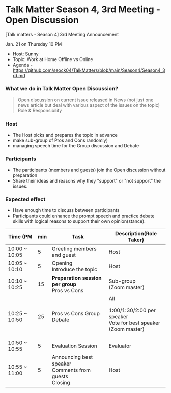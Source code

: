 # Talk Matter Season 4, 3rd Meeting - Open Discussion

[Talk matters - Season 4] 3rd Meeting Announcement 

Jan. 21 on Thursday 10 PM

* Host: Sunny
* Topic: Work at Home Offline vs Online
* Agenda - https://github.com/seock04/TalkMatters/blob/main/Season4/Season4_3rd.md

### What we do in Talk Matter Open Discussion?
> Open discussion on current issue released in News (not just one news article but deal with various aspect of the issues on the topic) Role & Responsibility

### Host
* The Host picks and prepares the topic in advance
* make sub-group of Pros and Cons randomly)
* managing speech time for the Group discussion and Debate

### Participants
* The participants (members and guests) join the Open discussion without preparation
* Share their ideas and reasons why they "support" or "not support" the issues.

### Expected effect
* Have enough time to discuss between participants
* Participants could enhance the prompt speech and practice debate skills with logical reasons to support their own opinion(stance).


| Time (PM      |min | Task                                                           | Description(Role Taker)| 
| ---           | --- | ---                                                           | --- |
| 10:00 ~ 10:05 | 5  | Greeting members and guest                                     | Host |
| 10:05 ~ 10:10 | 5  | Opening <br>Introduce the topic                                | Host  |
| 10:10 ~ 10:25 | 15 | **Preparation session per group** <br> Pros vs Cons            | Sub-group <br>(Zoom master) |
| 10:25 ~ 10:50 | 25 | Pros vs Cons Group Debate                                      | All <p> 1:00/1:30/2:00 per speaker <br> Vote for best speaker<br> (Zoom master) |
| 10:50 ~ 10:55 | 5  | Evaluation Session                                             | Evaluator |
| 10:55 ~ 11:00 | 5  | Announcing best speaker <br> Comments from guests <br> Closing | Host |





